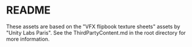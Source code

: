 # README

These assets are based on the "VFX flipbook texture sheets" assets by "Unity Labs Paris". See the ThirdPartyContent.md in the root directory for more information.
